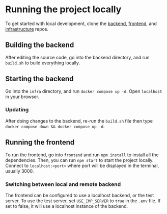# Running the project locally

To get started with local development, clone the [backend](https://git.cs.umu.se/courses-project/5dv214vt23/backend/), [frontend](https://git.cs.umu.se/courses-project/5dv214vt23/frontend/), and
[infrastructure](https://git.cs.umu.se/courses-project/5dv214vt23/infra/) repos.

## Building the backend

After editing the source code, go into the backend directory, and run
`build.sh` to build everything locally. 

## Starting the backend

Go into the `infra` directory, and run `docker compose up -d`. Open `localhost` in your browser. 

### Updating

After doing changes to the backend, re-run the `build.sh` file then
type `docker compose down && docker compose up -d`.

## Running the frontend

To run the frontend, go into `frontend` and run `npm install` to install all the 
dependencies. Then, you can run `npm start` to start the project locally. 
Connect to `localhost:<port>` where port will be displayed in the terminal, usually
3000.

### Switching between local and remote backend

The frontend can be configured to use a localhost backend, or the test 
server. To use the test server, set `USE_IMP_SERVER` to `true` in the `.env` 
file. If set to false, it will use a localhost instance of the backend.
